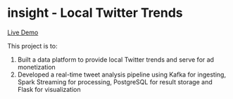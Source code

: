 # insight - Local Twitter Trends

<a href="http://dataplatform.me/" rel="nofollow">Live Demo</a>

This project is to: <br>
1) Built a data platform to provide local Twitter trends and serve for ad monetization
2) Developed a real-time tweet analysis pipeline using Kafka for ingesting, Spark Streaming for processing, PostgreSQL for result storage and Flask for visualization
